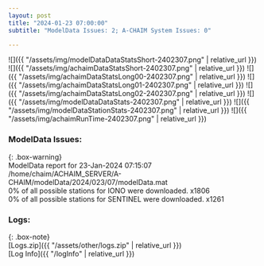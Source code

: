 ```yaml
---
layout: post
title: "2024-01-23 07:00:00"
subtitle: "ModelData Issues: 2; A-CHAIM System Issues: 0"

---
```


![]({{ "/assets/img/modelDataDataStatsShort-2402307.png" | relative_url }})
![]({{ "/assets/img/achaimDataStatsShort-2402307.png" | relative_url }})
![]({{ "/assets/img/achaimDataStatsLong00-2402307.png" | relative_url }})
![]({{ "/assets/img/achaimDataStatsLong01-2402307.png" | relative_url }})
![]({{ "/assets/img/achaimDataStatsLong02-2402307.png" | relative_url }})
![]({{ "/assets/img/modelDataDataStats-2402307.png" | relative_url }})
![]({{ "/assets/img/modelDataStationStats-2402307.png" | relative_url }})
![]({{ "/assets/img/achaimRunTime-2402307.png" | relative_url }})


### ModelData Issues:  
  
{: .box-warning}  
 ModelData report for 23-Jan-2024 07:15:07   
 /home/chaim/ACHAIM_SERVER/A-CHAIM/modelData/2024/023/07/modelData.mat   
 0% of all possible stations for IONO were downloaded. x1806   
 0% of all possible stations for SENTINEL were downloaded. x1261   
  


### Logs:  
  
{: .box-note}  
[Logs.zip]({{ "/assets/other/logs.zip" | relative_url }})  
[Log Info]({{ "/logInfo" | relative_url }})  
